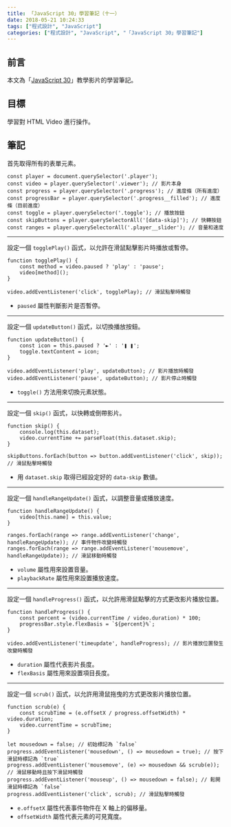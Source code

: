 ```yaml
---
title: 「JavaScript 30」學習筆記（十一）
date: 2018-05-21 10:24:33
tags: ["程式設計", "JavaScript"]
categories: ["程式設計", "JavaScript", "「JavaScript 30」學習筆記"]
---
```


## 前言

本文為「[JavaScript 30](https://javascript30.com/)」教學影片的學習筆記。

## 目標

學習對 HTML Video 進行操作。

## 筆記

首先取得所有的表單元素。

```JS
const player = document.querySelector('.player');
const video = player.querySelector('.viewer'); // 影片本身
const progress = player.querySelector('.progress'); // 進度條（所有進度）
const progressBar = player.querySelector('.progress__filled'); // 進度條（目前進度）
const toggle = player.querySelector('.toggle'); // 播放按鈕
const skipButtons = player.querySelectorAll('[data-skip]'); // 快轉按鈕
const ranges = player.querySelectorAll('.player__slider'); // 音量和速度
```

---

設定一個 `togglePlay()` 函式，以允許在滑鼠點擊影片時播放或暫停。

```JS
function togglePlay() {
    const method = video.paused ? 'play' : 'pause';
    video[method]();
}

video.addEventListener('click', togglePlay); // 滑鼠點擊時觸發
```

- `paused` 屬性判斷影片是否暫停。

---

設定一個 `updateButton()` 函式，以切換播放按鈕。

```JS
function updateButton() {
    const icon = this.paused ? '►' : '❚ ❚';
    toggle.textContent = icon;
}

video.addEventListener('play', updateButton); // 影片播放時觸發
video.addEventListener('pause', updateButton); // 影片停止時觸發
```

- `toggle()` 方法用來切換元素狀態。

---

設定一個 `skip()` 函式，以快轉或倒帶影片。

```JS
function skip() {
    console.log(this.dataset);
    video.currentTime += parseFloat(this.dataset.skip);
}

skipButtons.forEach(button => button.addEventListener('click', skip)); // 滑鼠點擊時觸發
```

- 用 `dataset.skip` 取得已經設定好的 `data-skip` 數値。

---

設定一個 `handleRangeUpdate()` 函式，以調整音量或播放速度。

```JS
function handleRangeUpdate() {
    video[this.name] = this.value;
}

ranges.forEach(range => range.addEventListener('change', handleRangeUpdate)); // 事件物件改變時觸發
ranges.forEach(range => range.addEventListener('mousemove', handleRangeUpdate)); // 滑鼠移動時觸發
```

- `volume` 屬性用來設置音量。
- `playbackRate` 屬性用來設置播放速度。

---

設定一個 `handleProgress()` 函式，以允許用滑鼠點擊的方式更改影片播放位置。

```JS
function handleProgress() {
    const percent = (video.currentTime / video.duration) * 100;
    progressBar.style.flexBasis = `${percent}%`;
}

video.addEventListener('timeupdate', handleProgress); // 影片播放位置發生改變時觸發
```

- `duration` 屬性代表影片長度。
- `flexBasis` 屬性用來設置項目長度。

---

設定一個 `scrub()` 函式，以允許用滑鼠拖曳的方式更改影片播放位置。

```JS
function scrub(e) {
    const scrubTime = (e.offsetX / progress.offsetWidth) * video.duration;
    video.currentTime = scrubTime;
}

let mousedown = false; // 初始標記為 `false`
progress.addEventListener('mousedown', () => mousedown = true); // 按下滑鼠時標記為 `true`
progress.addEventListener('mousemove', (e) => mousedown && scrub(e)); // 滑鼠移動時且按下滑鼠時觸發
progress.addEventListener('mouseup', () => mousedown = false); // 鬆開滑鼠時標記為 `false`
progress.addEventListener('click', scrub); // 滑鼠點擊時觸發

```

- `e.offsetX` 屬性代表事件物件在 X 軸上的偏移量。
- `offsetWidth` 屬性代表元素的可見寬度。
